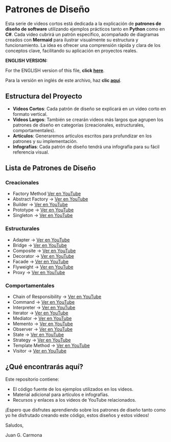 
# Patrones de Diseño

Esta serie de videos cortos está dedicada a la explicación de **patrones de diseño de software** utilizando ejemplos prácticos tanto en **Python** como en **C#**. Cada video cubrirá un patrón específico, acompañado de diagramas creados con **Mermaid** para ilustrar visualmente su estructura y funcionamiento. La idea es ofrecer una comprensión rápida y clara de los conceptos clave, facilitando su aplicación en proyectos reales.

**ENGLISH VERSION:** 

For the ENGLISH version of this file, **click [here](README_ES.md)**. 

Para la versión en inglés de este archivo, haz **clic [aquí](README.md)**.

## Estructura del Proyecto

- **Videos Cortos**: Cada patrón de diseño se explicará en un video corto en formato vertical.
- **Videos Largos**: También se crearán videos más largos que agrupen los patrones de diseño en categorías (creacionales, estructurales, comportamentales).
- **Artículos**: Generaremos artículos escritos para profundizar en los patrones y su implementación.
- **Infografías**: Cada patrón de diseño tendrá una infografía para su fácil referencia visual.

## Lista de Patrones de Diseño

### Creacionales
- Factory Method [Ver en YouTube](https://youtube.com/shorts/yYv4MyfEpmw) 
- Abstract Factory → [Ver en YouTube](https://youtube.com/shorts/yPNbS6iC9Ek)
- Builder → [Ver en YouTube](https://youtube.com/shorts/NkM6TdoOgxU)
- Prototype → [Ver en YouTube](https://youtube.com/shorts/HKxFtCl5QSs)
- Singleton → [Ver en YouTube](https://www.youtube.com/shorts/KOGKcRv7wrg)

### Estructurales
- Adapter → [Ver en YouTube](https://youtube.com/shorts/zK806Od1Tx4)
- Bridge → [Ver en YouTube](https://youtube.com/shorts/kYJvDPCPOHQ)
- Composite → [Ver en YouTube](https://youtube.com/shorts/6Ah5392cOA8)
- Decorator → [Ver en YouTube](https://youtube.com/shorts/gtQUcHTr4O8)
- Facade → [Ver en YouTube](https://youtube.com/shorts/o3WLmeWdxz4)
- Flyweight → [Ver en YouTube](https://youtube.com/shorts/q26VRLIGqGk)
- Proxy → [Ver en YouTube](https://youtube.com/shorts/2ERyFY1Oof4)

### Comportamentales
- Chain of Responsibility → [Ver en YouTube](https://youtube.com/shorts/_Qei2SJ6zHA)
- Command → [Ver en YouTube](https://youtube.com/shorts/vcxsWBXWLk4)
- Interpreter → [Ver en YouTube](https://youtube.com/shorts/IpZ_tk3WHEw)
- Iterator → [Ver en YouTube](https://youtube.com/shorts/9mJzJ_FFFFs)
- Mediator → [Ver en YouTube](https://youtube.com/shorts/YUklZQffTHQ)
- Memento → [Ver en YouTube](https://youtube.com/shorts/zuqltcjaN8I)
- Observer → [Ver en YouTube](https://youtube.com/shorts/V7CEn4uJQGA)
- State → [Ver en YouTube](https://youtube.com/shorts/xtVE-LIRMCY)
- Strategy → [Ver en YouTube](https://youtube.com/shorts/8lOy-oZX8vs)
- Template Method → [Ver en YouTube](https://youtube.com/shorts/Pi_JLdMP3AQ)
- Visitor → [Ver en YouTube](https://youtube.com/shorts/sKi7dvMW62s)

## ¿Qué encontrarás aquí?

Este repositorio contiene:
- El código fuente de los ejemplos utilizados en los videos.
- Material adicional para artículos e infografías.
- Recursos y enlaces a los videos de YouTube relacionados.

¡Espero que disfrutes aprendiendo sobre los patrones de diseño tanto como yo he disfrutado creando este código, estos diseños y estos vídeos!


Saludos,

Juan G. Carmona